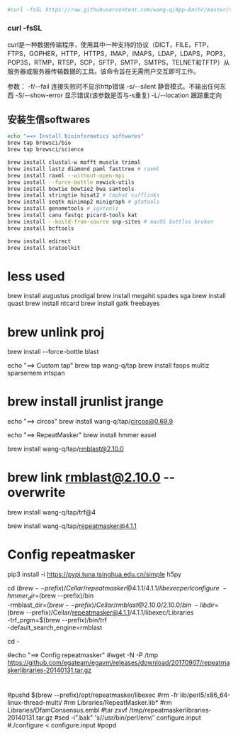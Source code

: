 ## 
```bash
#curl -fsSL https://raw.githubusercontent.com/wang-q/App-Anchr/master/share/install_dep.sh | bash
```
### curl -fsSL

curl是一种数据传输程序，使用其中一种支持的协议（DICT，FILE，FTP，FTPS，GOPHER，HTTP，HTTPS，IMAP，IMAPS，LDAP，LDAPS，POP3，POP3S，RTMP，RTSP，SCP，SFTP，SMTP，SMTPS，TELNET和TFTP）从服务器或服务器传输数据的工具。该命令旨在无需用户交互即可工作。

参数：
-f/--fail                      连接失败时不显示http错误
-s/--silent                    静音模式。不输出任何东西
-S/--show-error                显示错误(该参数是否与-s重复)
-L/--location                  跟踪重定向

## 安装生信softwares
```bash
echo "==> Install bioinformatics softwares"
brew tap brewsci/bio
brew tap brewsci/science

brew install clustal-w mafft muscle trimal
brew install lastz diamond paml fasttree # raxml
brew install raxml --without-open-mpi
brew install --force-bottle newick-utils
brew install bowtie bowtie2 bwa samtools
brew install stringtie hisat2 # tophat cufflinks
brew install seqtk minimap2 minigraph # gfatools
brew install genometools # igvtools
brew install canu fastqc picard-tools kat
brew install --build-from-source snp-sites # macOS bottles broken
brew install bcftools

brew install edirect
brew install sratoolkit
```

# less used
brew install augustus prodigal
brew install megahit spades sga
brew install quast
brew install ntcard
brew install gatk freebayes

# brew unlink proj
brew install --force-bottle blast

echo "==> Custom tap"
brew tap wang-q/tap
brew install faops multiz sparsemem intspan
# brew install jrunlist jrange

echo "==> circos"
brew install wang-q/tap/circos@0.69.9

echo "==> RepeatMasker"
brew install hmmer easel

brew install wang-q/tap/rmblast@2.10.0
# brew link rmblast@2.10.0 --overwrite

brew install wang-q/tap/trf@4

brew install wang-q/tap/repeatmasker@4.1.1

# Config repeatmasker
pip3 install -i https://pypi.tuna.tsinghua.edu.cn/simple h5py

cd $(brew --prefix)/Cellar/repeatmasker@4.1.1/4.1.1/libexec
perl configure \
    -hmmer_dir=$(brew --prefix)/bin \
    -rmblast_dir=$(brew --prefix)/Cellar/rmblast@2.10.0/2.10.0/bin \
    -libdir=$(brew --prefix)/Cellar/repeatmasker@4.1.1/4.1.1/libexec/Libraries \
    -trf_prgm=$(brew --prefix)/bin/trf \
    -default_search_engine=rmblast

cd -

#echo "==> Config repeatmasker"
#wget -N -P /tmp https://github.com/egateam/egavm/releases/download/20170907/repeatmaskerlibraries-20140131.tar.gz
#
#pushd $(brew --prefix)/opt/repeatmasker/libexec
#rm -fr lib/perl5/x86_64-linux-thread-multi/
#rm Libraries/RepeatMasker.lib*
#rm Libraries/DfamConsensus.embl
#tar zxvf /tmp/repeatmaskerlibraries-20140131.tar.gz
#sed -i".bak" 's/\/usr\/bin\/perl/env/' configure.input
#./configure < configure.input
#popd
